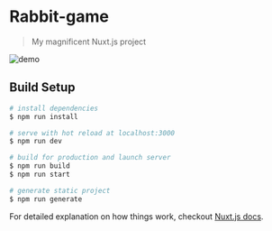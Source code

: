 # Rabbit-game

> My magnificent Nuxt.js project

![demo](https://raw.github.com/wiki/suwa3/nuxt.Rabbit-game.wiki/Image/Rabbt-game.0816.gif)



## Build Setup

``` bash
# install dependencies
$ npm run install

# serve with hot reload at localhost:3000
$ npm run dev

# build for production and launch server
$ npm run build
$ npm run start

# generate static project
$ npm run generate
```

For detailed explanation on how things work, checkout [Nuxt.js docs](https://nuxtjs.org).
